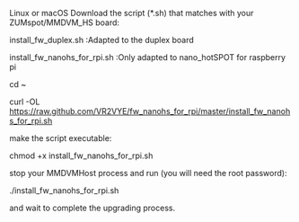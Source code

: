 Linux or macOS
Download the script (*.sh) that matches with your ZUMspot/MMDVM_HS board:

install_fw_duplex.sh :Adapted to the duplex board

install_fw_nanohs_for_rpi.sh :Only adapted to nano_hotSPOT for raspberry pi

cd ~

curl -OL https://raw.github.com/VR2VYE/fw_nanohs_for_rpi/master/install_fw_nanohs_for_rpi.sh

make the script executable:

chmod +x install_fw_nanohs_for_rpi.sh

stop your MMDVMHost process and run (you will need the root password):

./install_fw_nanohs_for_rpi.sh

and wait to complete the upgrading process.
